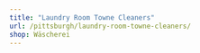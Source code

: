 ```yaml
---
title: "Laundry Room Towne Cleaners"
url: /pittsburgh/laundry-room-towne-cleaners/
shop: Wäscherei
---
```

